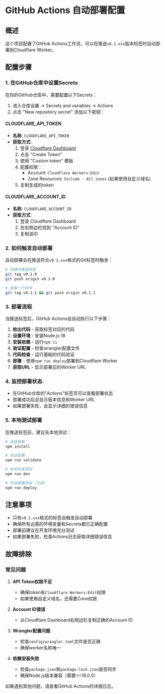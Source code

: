 # GitHub Actions 自动部署配置

## 概述

这个项目配置了GitHub Actions工作流，可以在推送`v0.1.xxx`版本标签时自动部署到Cloudflare Worker。

## 配置步骤

### 1. 在GitHub仓库中设置Secrets

在你的GitHub仓库中，需要配置以下Secrets：

1. 进入仓库设置 → Secrets and variables → Actions
2. 点击 "New repository secret" 添加以下密钥：

#### CLOUDFLARE_API_TOKEN
- **名称**: `CLOUDFLARE_API_TOKEN`
- **获取方式**: 
  1. 登录 [Cloudflare Dashboard](https://dash.cloudflare.com/profile/api-tokens)
  2. 点击 "Create Token"
  3. 使用 "Custom token" 模板
  4. 配置权限：
     - Account: `Cloudflare Workers:Edit`
     - Zone Resources: `Include - All zones` (如果使用自定义域名)
  5. 复制生成的token

#### CLOUDFLARE_ACCOUNT_ID
- **名称**: `CLOUDFLARE_ACCOUNT_ID`
- **获取方式**:
  1. 登录 Cloudflare Dashboard
  2. 在右侧边栏找到 "Account ID"
  3. 复制该ID

### 2. 如何触发自动部署

自动部署会在推送符合`v0.1.xxx`格式的Git标签时触发：

```bash
# 创建并推送标签
git tag v0.1.0
git push origin v0.1.0

# 或者一行命令
git tag v0.1.1 && git push origin v0.1.1
```

### 3. 部署流程

当推送标签后，GitHub Actions会自动执行以下步骤：

1. **检出代码** - 获取标签对应的代码
2. **设置环境** - 安装Node.js 18
3. **安装依赖** - 运行`npm ci`
4. **验证配置** - 检查wrangler配置文件
5. **代码检查** - 运行基础的代码验证
6. **部署** - 使用`npm run deploy`部署到Cloudflare Worker
7. **获取URL** - 显示部署后的Worker URL

### 4. 监控部署状态

- 在GitHub仓库的"Actions"标签页可以查看部署状态
- 部署成功后会显示版本信息和Worker URL
- 如果部署失败，会显示详细的错误信息

### 5. 本地测试部署

在推送标签前，建议先本地测试：

```bash
# 安装依赖
npm install

# 验证配置
npm run validate

# 本地开发测试
npm run dev

# 手动部署测试（可选）
npm run deploy
```

## 注意事项

- 只有`v0.1.xxx`格式的标签会触发自动部署
- 确保所有必需的环境变量和Secrets都已正确配置
- 部署前建议在开发环境充分测试
- 如果部署失败，检查Actions日志获取详细错误信息

## 故障排除

### 常见问题

1. **API Token权限不足**
   - 确保token有`Cloudflare Workers:Edit`权限
   - 如果使用自定义域名，还需要Zone权限

2. **Account ID错误**
   - 从Cloudflare Dashboard右侧边栏复制正确的Account ID

3. **Wrangler配置问题**
   - 检查`config/wrangler.toml`文件是否正确
   - 确保worker名称唯一

4. **依赖安装失败**
   - 检查`package.json`和`package-lock.json`是否同步
   - 确保Node.js版本兼容（需要>=18.0.0）

如果遇到其他问题，请查看GitHub Actions的详细日志。
